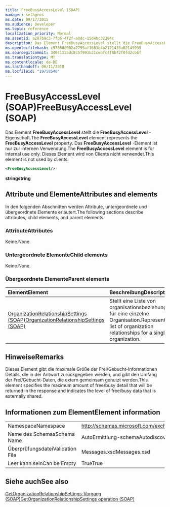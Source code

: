 ```yaml
---
title: FreeBusyAccessLevel (SOAP)
manager: sethgros
ms.date: 09/17/2015
ms.audience: Developer
ms.topic: reference
localization_priority: Normal
ms.assetid: a287b9c3-7fb6-4f2f-a8dc-15d4bc32394c
description: Das Element FreeBusyAccessLevel stellt die FreeBusyAccessLevel-Eigenschaft. Das FreeBusyAccessLevel-Element ist nur zur internen Verwendung. Dieses Element wird von Clients nicht verwendet.
ms.openlocfilehash: c978608982a2795af1683b4b2121435a02149935
ms.sourcegitcommit: 34041125dc8c5f993b21cebfc4f8b72f0fd2cb6f
ms.translationtype: MT
ms.contentlocale: de-DE
ms.lasthandoff: 06/11/2018
ms.locfileid: "19758540"
---
```

# <a name="freebusyaccesslevel-soap"></a><span data-ttu-id="b338d-105">FreeBusyAccessLevel (SOAP)</span><span class="sxs-lookup"><span data-stu-id="b338d-105">FreeBusyAccessLevel (SOAP)</span></span>

<span data-ttu-id="b338d-106">Das Element **FreeBusyAccessLevel** stellt die **FreeBusyAccessLevel** -Eigenschaft.</span><span class="sxs-lookup"><span data-stu-id="b338d-106">The **FreeBusyAccessLevel** element represents the **FreeBusyAccessLevel** property.</span></span> <span data-ttu-id="b338d-107">Das **FreeBusyAccessLevel** -Element ist nur zur internen Verwendung.</span><span class="sxs-lookup"><span data-stu-id="b338d-107">The **FreeBusyAccessLevel** element is for internal use only.</span></span> <span data-ttu-id="b338d-108">Dieses Element wird von Clients nicht verwendet.</span><span class="sxs-lookup"><span data-stu-id="b338d-108">This element is not used by clients.</span></span> 
  
```XML
<FreeBusyAccessLevel/>
```

 <span data-ttu-id="b338d-109">**string**</span><span class="sxs-lookup"><span data-stu-id="b338d-109">**string**</span></span>
## <a name="attributes-and-elements"></a><span data-ttu-id="b338d-110">Attribute und Elemente</span><span class="sxs-lookup"><span data-stu-id="b338d-110">Attributes and elements</span></span>

<span data-ttu-id="b338d-111">In den folgenden Abschnitten werden Attribute, untergeordnete und übergeordnete Elemente erläutert.</span><span class="sxs-lookup"><span data-stu-id="b338d-111">The following sections describe attributes, child elements, and parent elements.</span></span>
  
### <a name="attributes"></a><span data-ttu-id="b338d-112">Attribute</span><span class="sxs-lookup"><span data-stu-id="b338d-112">Attributes</span></span>

<span data-ttu-id="b338d-113">Keine.</span><span class="sxs-lookup"><span data-stu-id="b338d-113">None.</span></span>
  
### <a name="child-elements"></a><span data-ttu-id="b338d-114">Untergeordnete Elemente</span><span class="sxs-lookup"><span data-stu-id="b338d-114">Child elements</span></span>

<span data-ttu-id="b338d-115">Keine.</span><span class="sxs-lookup"><span data-stu-id="b338d-115">None.</span></span>
  
### <a name="parent-elements"></a><span data-ttu-id="b338d-116">Übergeordnete Elemente</span><span class="sxs-lookup"><span data-stu-id="b338d-116">Parent elements</span></span>

|<span data-ttu-id="b338d-117">**Element**</span><span class="sxs-lookup"><span data-stu-id="b338d-117">**Element**</span></span>|<span data-ttu-id="b338d-118">**Beschreibung**</span><span class="sxs-lookup"><span data-stu-id="b338d-118">**Description**</span></span>|
|:-----|:-----|
|[<span data-ttu-id="b338d-119">OrganizationRelationshipSettings (SOAP)</span><span class="sxs-lookup"><span data-stu-id="b338d-119">OrganizationRelationshipSettings (SOAP)</span></span>](organizationrelationshipsettings-soap.md) <br/> |<span data-ttu-id="b338d-120">Stellt eine Liste von organisationsbeziehungen für eine einzelne Organisation.</span><span class="sxs-lookup"><span data-stu-id="b338d-120">Represents a list of organization relationships for a single organization.</span></span>  <br/> |
   
## <a name="remarks"></a><span data-ttu-id="b338d-121">Hinweise</span><span class="sxs-lookup"><span data-stu-id="b338d-121">Remarks</span></span>

<span data-ttu-id="b338d-122">Dieses Element gibt die maximale Größe der Frei/Gebucht-Informationen Details, die in der Antwort zurückgegeben werden, und gibt den Umfang der Frei/Gebucht-Daten, die extern gemeinsam genutzt werden.</span><span class="sxs-lookup"><span data-stu-id="b338d-122">This element specifies the maximum amount of free/busy detail that will be returned in the response and indicates the level of free/busy data that is externally shared.</span></span> 
  
## <a name="element-information"></a><span data-ttu-id="b338d-123">Informationen zum Element</span><span class="sxs-lookup"><span data-stu-id="b338d-123">Element information</span></span>

|||
|:-----|:-----|
|<span data-ttu-id="b338d-124">Namespace</span><span class="sxs-lookup"><span data-stu-id="b338d-124">Namespace</span></span>  <br/> |http://schemas.microsoft.com/exchange/2010/Autodiscover  <br/> |
|<span data-ttu-id="b338d-125">Name des Schemas</span><span class="sxs-lookup"><span data-stu-id="b338d-125">Schema Name</span></span>  <br/> |<span data-ttu-id="b338d-126">AutoErmittlung-schema</span><span class="sxs-lookup"><span data-stu-id="b338d-126">Autodiscover schema</span></span>  <br/> |
|<span data-ttu-id="b338d-127">Überprüfungsdatei</span><span class="sxs-lookup"><span data-stu-id="b338d-127">Validation File</span></span>  <br/> |<span data-ttu-id="b338d-128">Messages.xsd</span><span class="sxs-lookup"><span data-stu-id="b338d-128">Messages.xsd</span></span>  <br/> |
|<span data-ttu-id="b338d-129">Leer kann sein</span><span class="sxs-lookup"><span data-stu-id="b338d-129">Can be Empty</span></span>  <br/> |<span data-ttu-id="b338d-130">True</span><span class="sxs-lookup"><span data-stu-id="b338d-130">True</span></span>  <br/> |
   
## <a name="see-also"></a><span data-ttu-id="b338d-131">Siehe auch</span><span class="sxs-lookup"><span data-stu-id="b338d-131">See also</span></span>



[<span data-ttu-id="b338d-132">GetOrganizationRelationshipSettings-Vorgang (SOAP)</span><span class="sxs-lookup"><span data-stu-id="b338d-132">GetOrganizationRelationshipSettings operation (SOAP)</span></span>](getorganizationrelationshipsettings-operation-soap.md)

